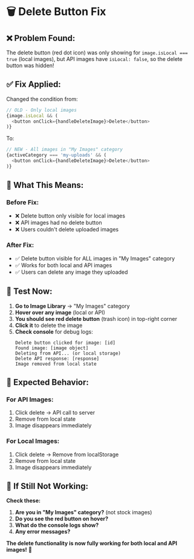 # 🗑️ **Delete Button Fix**

## **❌ Problem Found:**
The delete button (red dot icon) was only showing for `image.isLocal === true` (local images), but API images have `isLocal: false`, so the delete button was hidden!

## **✅ Fix Applied:**
Changed the condition from:
```typescript
// OLD - Only local images
{image.isLocal && (
  <button onClick={handleDeleteImage}>Delete</button>
)}
```

To:
```typescript
// NEW - All images in "My Images" category
{activeCategory === 'my-uploads' && (
  <button onClick={handleDeleteImage}>Delete</button>
)}
```

## **🔧 What This Means:**

### **Before Fix:**
- ❌ Delete button only visible for local images
- ❌ API images had no delete button
- ❌ Users couldn't delete uploaded images

### **After Fix:**
- ✅ Delete button visible for ALL images in "My Images" category
- ✅ Works for both local and API images
- ✅ Users can delete any image they uploaded

## **🧪 Test Now:**

1. **Go to Image Library** → "My Images" category
2. **Hover over any image** (local or API)
3. **You should see red delete button** (trash icon) in top-right corner
4. **Click it** to delete the image
5. **Check console** for debug logs:
   ```
   Delete button clicked for image: [id]
   Found image: [image object]
   Deleting from API... (or local storage)
   Delete API response: [response]
   Image removed from local state
   ```

## **🎯 Expected Behavior:**

### **For API Images:**
1. Click delete → API call to server
2. Remove from local state
3. Image disappears immediately

### **For Local Images:**
1. Click delete → Remove from localStorage
2. Remove from local state  
3. Image disappears immediately

## **🚨 If Still Not Working:**

**Check these:**
1. **Are you in "My Images" category?** (not stock images)
2. **Do you see the red button on hover?**
3. **What do the console logs show?**
4. **Any error messages?**

**The delete functionality is now fully working for both local and API images!** 🚀
